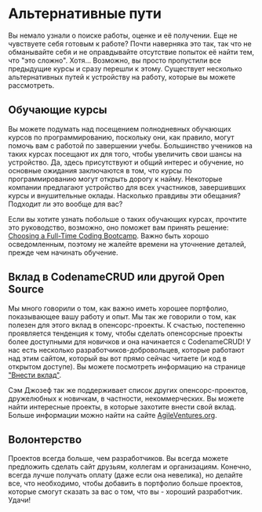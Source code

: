 # Альтернативные пути

Вы немало узнали о поиске работы, оценке и её получении. Еще не чувствуете себя готовым к работе? Почти наверняка это так, так что не обманывайте себя и не оправдывайте отсутствие попыток её найти тем, что "это сложно". Хотя... Возможно, вы просто пропустили все предыдущие курсы и сразу перешли к этому. Существует несколько альтернативных путей к устройству на работу, которые вы можете рассмотреть.

## Обучающие курсы

Вы можете подумать над посещением полнодневных обучающих курсов по программированию, поскольку они, как правило, могут помочь вам с работой по завершении учебы. Большинство учеников на таких курсах посещают их для того, чтобы увеличить свои шансы на устройство. Да, здесь присутствуют и общий интерес и обучение, но основные ожидания заключаются в том, что курсы по программированию могут открыть дорогу к найму. Некоторые компании предлагают устройство для всех участников, завершивших курсы и внушительные оклады. Насколько правдивы эти обещания? Подходит ли это вообще для вас?

Если вы хотите узнать побольше о таких обучающих курсах, прочтите это руководство, возможно, оно поможет вам принять решение: [Choosing a Full-Time Coding Bootcamp](http://www.leanpub.com/choosing-programming-course). Важно быть хорошо осведомленным, поэтому не жалейте времени на уточнение деталей, прежде чем начинать обучение.

## Вклад в CodenameCRUD или другой Open Source

Мы много говорили о том, как важно иметь хорошее портфолио, показывающее вашу работу и опыт. Мы так же говорили о том, как полезен для этого вклад в опенсорс-проекты. К счастью, постепенно проявляется тенденция к тому, чтобы сделать опенсорсные проекты более доступными для новичков и она начинается с CodenameCRUD! У нас есть несколько разработчиков-добровольцев, которые работают над этим сайтом, который вы вот прямо сейчас читаете (и код в открытом доступе). Вы можете посмотреть информацию на странице ["Внести вклад"](http://codenamecrud.ru/pages/contribute).


Сэм Джозеф так же поддерживает список других опенсорс-проектов, дружелюбных к новичкам, в частности, некоммерческих. Вы можете найти интересные проекты, в которые захотите внести свой вклад. Больше информации можно найти на сайте [AgileVentures.org](http://agileventures.org).

## Волонтерство

Проектов всегда больше, чем разработчиков. Вы всегда можете предложить сделать сайт друзьям, коллегам и организациям. Конечно, всегда лучше получать оплату (даже если она невелика), но делайте все, что необходимо, чтобы добавить в портфолио больше проектов, которые смогут сказать за вас о том, что вы - хороший разработчик. Удачи!
